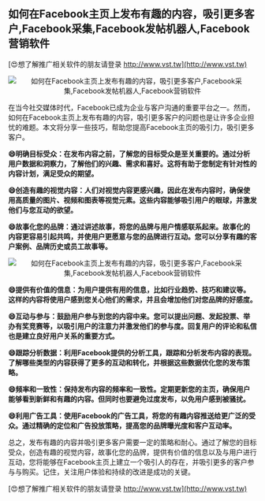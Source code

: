 ## **如何在Facebook主页上发布有趣的内容，吸引更多客户,Facebook采集,Facebook发帖机器人,Facebook营销软件**

[😍想了解推广相关软件的朋友请登录 http://www.vst.tw](http://www.vst.tw)

 <center><img src="https://vst.tw/MP4/tuiguang/png/5.png" alt="如何在Facebook主页上发布有趣的内容，吸引更多客户,Facebook采集,Facebook发帖机器人,Facebook营销软件"></center>

在当今社交媒体时代，Facebook已成为企业与客户沟通的重要平台之一。然而，如何在Facebook主页上发布有趣的内容，吸引更多客户的问题也是让许多企业担忧的难题。本文将分享一些技巧，帮助您提高Facebook主页的吸引力，吸引更多客户。

**😄明确目标受众：在发布内容之前，了解您的目标受众是至关重要的。通过分析用户数据和洞察力，了解他们的兴趣、需求和喜好。这将有助于您制定有针对性的内容计划，满足受众的期望。**

**😄创造有趣的视觉内容：人们对视觉内容更感兴趣，因此在发布内容时，确保使用高质量的图片、视频和图表等视觉元素。这些内容能够吸引用户的眼球，并激发他们与您互动的欲望。**

**😄故事化您的品牌：通过讲述故事，将您的品牌与用户情感联系起来。故事化的内容更容易引起共鸣，并使用户更愿意与您的品牌进行互动。您可以分享有趣的客户案例、品牌历史或员工故事等。**

 <center><img src="https://vst.tw/MP4/tuiguang/png/1.png" alt="如何在Facebook主页上发布有趣的内容，吸引更多客户,Facebook采集,Facebook发帖机器人,Facebook营销软件"></center>

**😄提供有价值的信息：为用户提供有用的信息，比如行业趋势、技巧和建议等。这样的内容将使用户感到您关心他们的需求，并且会增加他们对您品牌的好感度。**

**😄互动与参与：鼓励用户参与到您的内容中来。您可以提出问题、发起投票、举办有奖竞赛等，以吸引用户的注意力并激发他们的参与度。回复用户的评论和私信也是建立良好用户关系的重要方式。**

**😄跟踪分析数据：利用Facebook提供的分析工具，跟踪和分析发布内容的表现。了解哪些类型的内容获得了更多的互动和转化，并根据这些数据优化您的发布策略。**

**😄频率和一致性：保持发布内容的频率和一致性。定期更新您的主页，确保用户能够看到新鲜和有趣的内容。但同时也要避免过度发布，以免用户感到被骚扰。**

**😄利用广告工具：使用Facebook的广告工具，将您的有趣内容推送给更广泛的受众。通过精确的定位和广告投放策略，提高您的品牌曝光度和客户互动率。**

总之，发布有趣的内容并吸引更多客户需要一定的策略和耐心。通过了解您的目标受众，创造有趣的视觉内容，故事化您的品牌，提供有价值的信息以及与用户进行互动，您将能够在Facebook主页上建立一个吸引人的存在，并吸引更多的客户参与与购买。记住，关注用户体验和持续的改进是成功的关键。

[😍想了解推广相关软件的朋友请登录 http://www.vst.tw](http://www.vst.tw)



